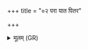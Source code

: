 +++
title = "०२ परा यात पितर"

+++
<details><summary>मूलम् (GR)</summary>

परा यात पितर आ च यात- +++(Bhatt. yāta ayaṃ (without sandhi))+++  
-अयं वो यज्ञो मध्वा समक्तः ।  
दत्तो अस्मभ्यं द्रविणेह भद्रा  
रयिं च नः सर्ववीरं दधात ॥
</details>